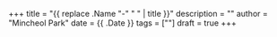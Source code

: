 +++
title = "{{ replace .Name "-" " " | title }}"
description = ""
author = "Mincheol Park"
date = {{ .Date }}
tags = [""]
draft = true
+++
